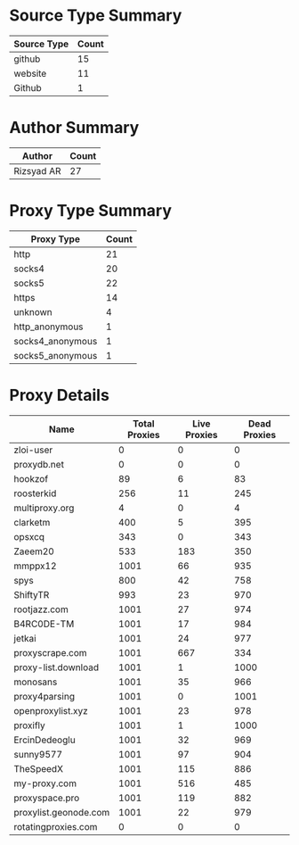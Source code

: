 # Source Type Summary

| Source Type | Count |
|-------------|-------|
| github | 15 |
| website | 11 |
| Github | 1 |


# Author Summary

| Author | Count |
|--------|-------|
| Rizsyad AR | 27 |


# Proxy Type Summary

| Proxy Type | Count |
|------------|-------|
| http | 21 |
| socks4 | 20 |
| socks5 | 22 |
| https | 14 |
| unknown | 4 |
| http_anonymous | 1 |
| socks4_anonymous | 1 |
| socks5_anonymous | 1 |


# Proxy Details

| Name | Total Proxies | Live Proxies | Dead Proxies |
|------|---------------|--------------|---------------|
| zloi-user | 0 | 0 | 0 |
| proxydb.net | 0 | 0 | 0 |
| hookzof | 89 | 6 | 83 |
| roosterkid | 256 | 11 | 245 |
| multiproxy.org | 4 | 0 | 4 |
| clarketm | 400 | 5 | 395 |
| opsxcq | 343 | 0 | 343 |
| Zaeem20 | 533 | 183 | 350 |
| mmppx12 | 1001 | 66 | 935 |
| spys | 800 | 42 | 758 |
| ShiftyTR | 993 | 23 | 970 |
| rootjazz.com | 1001 | 27 | 974 |
| B4RC0DE-TM | 1001 | 17 | 984 |
| jetkai | 1001 | 24 | 977 |
| proxyscrape.com | 1001 | 667 | 334 |
| proxy-list.download | 1001 | 1 | 1000 |
| monosans | 1001 | 35 | 966 |
| proxy4parsing | 1001 | 0 | 1001 |
| openproxylist.xyz | 1001 | 23 | 978 |
| proxifly | 1001 | 1 | 1000 |
| ErcinDedeoglu | 1001 | 32 | 969 |
| sunny9577 | 1001 | 97 | 904 |
| TheSpeedX | 1001 | 115 | 886 |
| my-proxy.com | 1001 | 516 | 485 |
| proxyspace.pro | 1001 | 119 | 882 |
| proxylist.geonode.com | 1001 | 22 | 979 |
| rotatingproxies.com | 0 | 0 | 0 |
